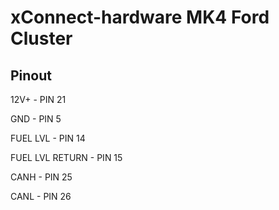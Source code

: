 # xConnect-hardware MK4 Ford Cluster

## Pinout 

12V+ - PIN 21

GND - PIN 5

FUEL LVL - PIN 14

FUEL LVL RETURN - PIN 15

CANH - PIN 25

CANL - PIN 26
